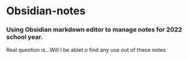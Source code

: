 # Obsidian-notes

### Using Obsidian markdown editor to manage notes for 2022 school year.

Real question is...Will I be ablet o find any use out of these notes
